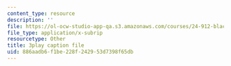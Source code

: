```yaml
---
content_type: resource
description: ''
file: https://ol-ocw-studio-app-qa.s3.amazonaws.com/courses/24-912-black-matters-introduction-to-black-studies-spring-2017/886aadb6f1be228f242953d7398f65db_HF4hKftgWxg.srt
file_type: application/x-subrip
resourcetype: Other
title: 3play caption file
uid: 886aadb6-f1be-228f-2429-53d7398f65db
---
```

